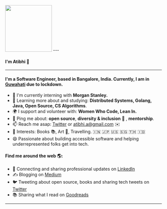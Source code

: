 <img src="https://data.whicdn.com/images/293246292/original.gif" width="150">
---

#### I'm Atibhi 👋 

---

#### I'm a Software Engineer, based in Bangalore, India. Currently, I am in [Guwahati](https://en.wikipedia.org/wiki/Guwahati) due to lockdown.

- 🏢 I'm currently interning with **Morgan Stanley.**
- 🌱 Learning more about and studying: **Distributed Systems, Golang, Java, Open Source, CS Algorithms**.
- 🌍 I support and volunteer with: **Women Who Code, Lean In.**
- 💬 Ping me about: **open source**, **diversity & inclusion** 🌈 , **mentorship**.
- 📫 Reach me asap: <a href="https://twitter.com/atibhi_a/">Twitter</a> or atibhi.a@gmail.com ✉️
- 💜 Interests: Books 📚, Art 🎨, Travelling. 🇮🇳 🇯🇵 🇺🇸 🇸🇬 🇹🇭 🇮🇩
- 😄 Passionate about building accessible software and helping underrepresented folks get into tech.

#### Find me around the web 🌎:
- 💼 Connecting and sharing professional updates on <a href="https://www.linkedin.com/in/atibhia/">LinkedIn</a>
- ✍️ Blogging on <a href="http://atibhiagrawal.medium.com/"> Medium </a>
- 🐦 Tweeting about open source, books and sharing tech tweets on <a href="https://twitter.com/atibhi_a/">Twitter</a>
- 📚 Sharing what I read on <a href="https://www.goodreads.com/user/show/74108752-atibhi-agrawal"> Goodreads</a>

---
